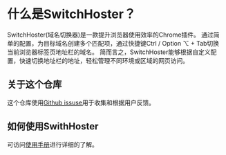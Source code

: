 # 什么是SwitchHoster？
SwitchHoster(域名切换器)是一款提升浏览器使用效率的Chrome插件。
通过简单的配置，为目标域名创建多个匹配项，通过快捷键Ctrl / Option ⌥ + Tab切换当前浏览器标签页地址栏的域名。
简而言之，SwitchHoster能够根据自定义配置，快速切换地址栏的地址，轻松管理不同环境或区域的网页访问。

## 关于这个仓库
这个仓库使用[Github issuse](https://github.com/NoiseFan/switchhoster/issues)用于收集和根据用户反馈。

## 如何使用SwithHoster
可访问[使用手册](//docs.switchhoster.com)进行详细的了解。